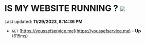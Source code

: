 # IS MY WEBSITE RUNNING ? [![](https://img.shields.io/static/v1?label=Sponsor&message=%E2%9D%A4&logo=GitHub&color=%23fe8e86)](https://github.com/sponsors/<username>)

Last updated: **11/29/2023, 8:14:36 PM**

- `GET` [https://youssefservice.me](https://youssefservice.me) - **Up** (615ms)
